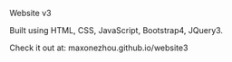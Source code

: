 Website v3

Built using HTML, CSS, JavaScript, Bootstrap4, JQuery3.

Check it out at: maxonezhou.github.io/website3
